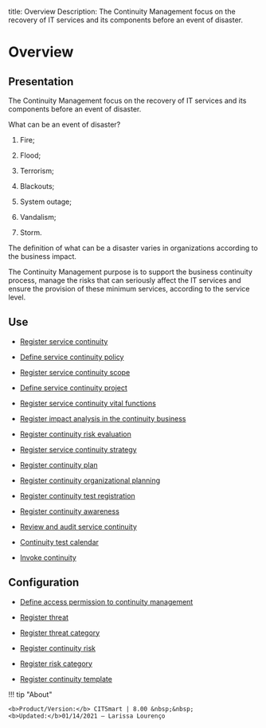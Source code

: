 title: Overview
Description: The Continuity Management focus on the recovery of IT services and its components before an event of disaster.
# Overview

Presentation
----------------

The Continuity Management focus on the recovery of IT services and its
components before an event of disaster.

What can be an event of disaster?

1.  Fire;

2.  Flood;

3.  Terrorism;

4.  Blackouts;

5.  System outage;

6.  Vandalism;

7.  Storm.

The definition of what can be a disaster varies in organizations according to
the business impact.

The Continuity Management purpose is to support the business continuity process,
manage the risks that can seriously affect the IT services and ensure the
provision of these minimum services, according to the service level.

Use
-------

- [Register service continuity](/en-us/citsmart-platform-8/processes/continuity/use/register-service-continuity.html)
  
- [Define service continuity policy](/en-us/citsmart-platform-8/processes/continuity/use/continuity-policy.html)
   
- [Register service continuity scope](/en-us/citsmart-platform-8/processes/continuity/use/service-continuity-scope.html)

- [Define service continuity project](/en-us/citsmart-platform-8/processes/continuity/use/service-continuity-project.html)

- [Register service continuity vital functions](/en-us/citsmart-platform-8/processes/continuity/use/continuity-vital-functions.html)

- [Register impact analysis in the continuity business](/en-us/citsmart-platform-8/processes/continuity/use/impact-analysis-continuity-business.html)

- [Register continuity risk evaluation](/en-us/citsmart-platform-8/processes/continuity/use/continuity-risk-evaluation.html)

- [Register service continuity strategy](/en-us/citsmart-platform-8/processes/continuity/use/service-continuity-strategy.html)

- [Register continuity plan](/en-us/citsmart-platform-8/processes/continuity/use/continuity-plan.html)

- [Register continuity organizational planning](/en-us/citsmart-platform-8/processes/continuity/use/continuity-organizational-planning.html)

- [Register continuity test registration](/en-us/citsmart-platform-8/processes/continuity/use/continuity-test-registration.html)

- [Register continuity awareness](/en-us/citsmart-platform-8/processes/continuity/use/continuity-awareness.html)

- [Review and audit service continuity](/en-us/citsmart-platform-8/processes/continuity/use/review-and-audit-continuity.html)

- [Continuity test calendar](/en-us/citsmart-platform-8/processes/continuity/use/continuity-test-calendar.html)

- [Invoke continuity](/en-us/citsmart-platform-8/processes/continuity/use/invoke-continuity.html)

Configuration
-----------------

- [Define access permission to continuity management](/en-us/citsmart-platform-8/processes/continuity/configuration/access-continuity-management.html)

- [Register threat](/en-us/citsmart-platform-8/processes/continuity/configuration/register-threat.html)

- [Register threat category](/en-us/citsmart-platform-8/processes/continuity/configuration/threat-category.html)

- [Register continuity risk](/en-us/citsmart-platform-8/processes/continuity/configuration/register-continuity-risk.html)

- [Register risk category](/en-us/citsmart-platform-8/processes/continuity/configuration/risk-category.html)

- [Register continuity template](/en-us/citsmart-platform-8/processes/continuity/configuration/continuity-template.html)


!!! tip "About"

    <b>Product/Version:</b> CITSmart | 8.00 &nbsp;&nbsp;
    <b>Updated:</b>01/14/2021 – Larissa Lourenço

